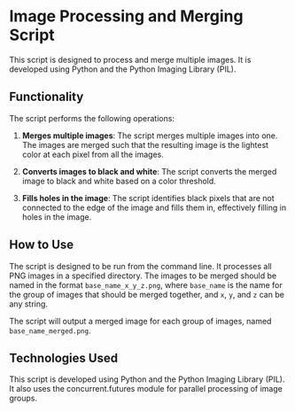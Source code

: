 # Image Processing and Merging Script

This script is designed to process and merge multiple images. It is developed using Python and the Python Imaging Library (PIL).

## Functionality

The script performs the following operations:

1. **Merges multiple images**: The script merges multiple images into one. The images are merged such that the resulting image is the lightest color at each pixel from all the images.

2. **Converts images to black and white**: The script converts the merged image to black and white based on a color threshold.

3. **Fills holes in the image**: The script identifies black pixels that are not connected to the edge of the image and fills them in, effectively filling in holes in the image.

## How to Use

The script is designed to be run from the command line. It processes all PNG images in a specified directory. The images to be merged should be named in the format `base_name_x_y_z.png`, where `base_name` is the name for the group of images that should be merged together, and `x`, `y`, and `z` can be any string.

The script will output a merged image for each group of images, named `base_name_merged.png`.

## Technologies Used

This script is developed using Python and the Python Imaging Library (PIL). It also uses the concurrent.futures module for parallel processing of image groups.
